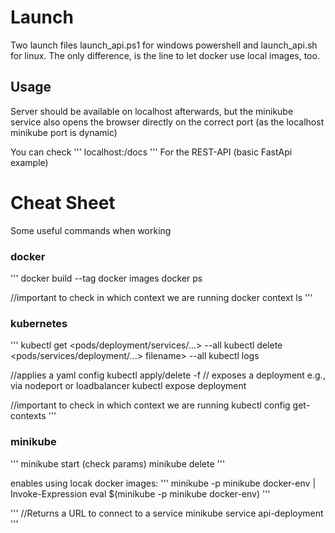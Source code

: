 # Launch
Two launch files 
launch_api.ps1 for windows powershell
and launch_api.sh for linux.
The only difference, is the line to let docker use local images, too.

## Usage
Server should be available on localhost afterwards, but the minikube service also opens the browser directly on the correct port
(as the localhost minikube port is dynamic)

You can check 
'''
localhost:<port>/docs 
'''
For the REST-API (basic FastApi example)


# Cheat Sheet
Some useful commands when working
### docker
'''
docker build --tag <name> <path-to-dockerfile-directory>
docker images
docker ps

//important to check in which context we are running
docker context ls 
'''
### kubernetes
'''
kubectl get <pods/deployment/services/...> --all
kubectl delete <pods/services/deployment/...> filename> --all
kubectl logs <pod-name>

//applies a yaml config
kubectl apply/delete -f <filename>
// exposes a deployment e.g., via nodeport or loadbalancer
kubectl expose deployment <name> 

//important to check in which context we are running
kubectl config get-contexts
'''

### minikube
'''
minikube start (check params)
minikube delete
'''

enables using locak docker images:
'''
minikube -p minikube docker-env | Invoke-Expression
eval $(minikube -p minikube docker-env)
'''

'''
//Returns a URL to connect to a service
minikube service api-deployment 
'''